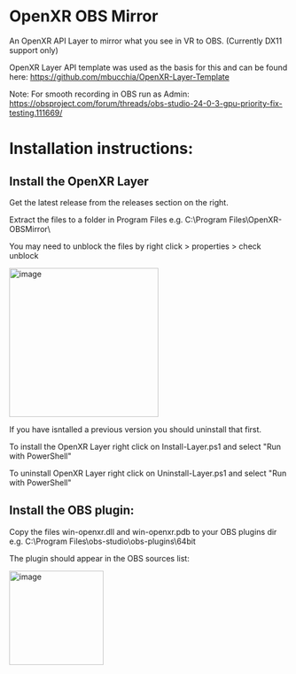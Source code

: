 # OpenXR OBS Mirror

An OpenXR API Layer to mirror what you see in VR to OBS. (Currently DX11 support only)

OpenXR Layer API template was used as the basis for this and can be found here:
https://github.com/mbucchia/OpenXR-Layer-Template

Note: For smooth recording in OBS run as Admin:
https://obsproject.com/forum/threads/obs-studio-24-0-3-gpu-priority-fix-testing.111669/

# Installation instructions:

## Install the OpenXR Layer
Get the latest release from the releases section on the right.

Extract the files to a folder in Program Files e.g. C:\Program Files\OpenXR-OBSMirror\

You may need to unblock the files by right click > properties > check unblock

<img width="269" alt="image" src="https://user-images.githubusercontent.com/2940221/210623325-e47bb303-e3d0-427a-abaa-845a2fd116eb.png">

If you have isntalled a previous version you should uninstall that first.

To install the OpenXR Layer right click on Install-Layer.ps1 and select "Run with PowerShell"

To uninstall OpenXR Layer right click on Uninstall-Layer.ps1 and select "Run with PowerShell"


## Install the OBS plugin:
Copy the files win-openxr.dll and win-openxr.pdb to your OBS plugins dir e.g. C:\Program Files\obs-studio\obs-plugins\64bit

The plugin should appear in the OBS sources list:

<img width="170" alt="image" src="https://user-images.githubusercontent.com/2940221/210623787-e66728e4-c92d-476e-9ad3-82028c0d2a1c.png">
